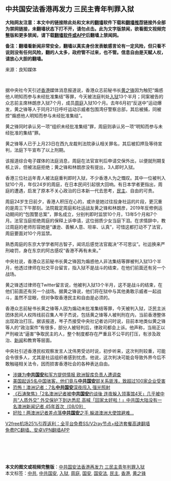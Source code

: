  <h2>中共国安法香港再发力 三民主青年判罪入狱</h2> <p class="notice"><b>大陆网友注意：本文中的链接除此处和文末的<a href="https://github.com/bannedbook/fanqiang" >翻墙</a>软件下载和<a href="https://github.com/killgcd/justmysocks/blob/master/README.md">翻墙推荐</a>链接外全部为禁网链接，未翻墙状态下打不开，请勿点击。此为文字版禁闻，欲看图文视频完整版和更多禁闻，请下载<a href="https://github.com/bannedbook/fanqiang">翻墙软件或APP</a>后翻墙上禁闻网。</p><p>备注：翻墙看新闻非常安全，翻墙以真实身份发表敏感言论有一定风险，但只看不说则没有任何风险，翻的人太多，政府管不过来，也不管。信息自由是天赋人权，请放心大胆的翻墙。</b></p>  <div class="entry"> <p>来源：良知媒体</p> <p></br></p> <p>据中央社今天引述<a href="https://www.bannedbook.org/bnews/tag/%e9%a6%99%e6%b8%af/" class="st_tag internal_tag" rel="tag" title="标签 香港 下的日志">香港</a>媒体消息报道说，香港众志前秘书长<a href="https://www.bannedbook.org/bnews/tag/%e9%bb%84%e4%b9%8b%e9%94%8b/" class="st_tag internal_tag" rel="tag" title="标签 黄之锋 下的日志">黄之锋</a>因为触犯“煽惑他人明知而参与未经批准集结”等罪，今天被法庭判处<a href="https://www.bannedbook.org/bnews/tag/%E5%85%A5%E7%8B%B1/" class="st_tag internal_tag" rel="tag" title="标签 入狱 下的日志">入狱</a>13个半月；同案被告的众志前主席林朗彦入狱7个月，成员<a href="https://www.bannedbook.org/bnews/tag/%E5%91%A8%E5%BA%AD/" class="st_tag internal_tag" rel="tag" title="标签 周庭 下的日志">周庭</a>入狱10个月。去年6月初“反送中”运动爆发，黄之锋等人于同月21日呼吁运动示威者包围湾仔警察总部，其后被捕，同被控“煽惑他人明知而参与未经批准集结”。</p> <p>黄之锋同时承认另一项“组织未经批准集结”罪，周庭则承认另一项“明知而参与未经批准的集结”罪。</p>  <p>黄之锋等人已于上月23日在西九龙裁判法院承认相关罪名，其后被扣押及等待宣判，法庭下午宣布了以上刑期。</p> <p>该报道综合电子媒体的法庭消息，周庭在法官宣判后申请交保外出，以便就刑期复核上诉，但被法庭拒绝；黄之锋和林朗彦没有提出，3人即时入狱。</p> <p>香港三位社运年青人被法庭重判即时入狱，不少香港人为之慨叹。其中一位被判入狱10个月，年仅24岁的周庭，在日本民间引起很大回响。有日本学者更指出，周庭的遭遇，启发了原本不关心政治的日本新一代去思考，<a href="https://www.bannedbook.org/bnews/tag/%e6%b0%91%e4%b8%bb/" class="st_tag internal_tag" rel="tag" title="标签 民主 下的日志">民主</a>、自由的可贵。</p> <p>周庭24岁生日前夕，香港人积压在心的，或许是她过往投身社运的片段，更沉重的是周三下午那刻。法院裁定周庭和社运战友黄之锋和林朗彦，2019年反修例运动期间的“包围警总案”，罪名成立，分别判即时监禁10个月，13年5个月和7个月。法官当庭拒绝周庭的保释上诉申请，这位弱质少女当庭下泪。在求情辞中，教过周庭的老师形容她是“谦逊、善解人意、坦率、认真”，可惜这都打动不了法官，周庭要面对10个月监禁。</p>  <p>熟悉周庭的东京大学学者阿古智子，闻讯后感觉法官裁决“不可思议”。社运换来严刑峻罚，身在东京的阿古感叹“香港不再有未来。”</p> <p>中央社说，香港众志前秘书长黄之锋因为煽惑他人非法集结等罪被判入狱13个半月，他透过律师在社交平台留言，指入狱不是战斗的结束，在他们前面还有另一个战场。</p> <p>黄之锋透过律师在Twitter留言说，他被判入狱13个半月，这不是战斗的结束，在他们前面还有另一个战场。据黄之锋说，他们将在狱中与其他勇敢示威者一起战斗，虽然不显眼，但对争取香港民主和自由是必须的。</p> <p>香港众志前秘书长黄之锋等人因为煽动未批准集结等罪，今天被判入狱，泛民主派团体民间人权阵线前召集人岑子杰说，包括黄之锋等人被判刑在内，当前香港整体出现政治打压。据该报道，岑子杰接受中央社记者访问时说，目前本地类似黄之锋等人的“政治案件”有很多，部分人被轻判后，律政司都会上诉。他声称，当局正以严刑峻法“逼害”争取民主的人，整个制度都存在严重且不公平的打压，有涉及政治、<span class='wp_keywordlink_affiliate'><a href="https://www.bannedbook.org/" title="新闻">新闻</a></span>和教育等层面。</p>  <p>中央社引述香港民权观察发言人沈伟男受访时说，初步听来，这次判刑较重，可能会令很多人，尤其是社运组织者感到忧虑。他说，这次判决可能会导致外界今后不敢触碰相关法令，因而损害香港社会的各种表达自由。</p> <ul class='op-related-articles' title='相关阅读'> <li><a href='https://www.bannedbook.org/bnews/comments/20200918/1398519.html' target='_blank'>涉嫌为<b>中共国安</b>和军方提供情报 欧洲智库负责人遭调查</a></li> <li><a href='https://www.bannedbook.org/bnews/bannedvideo/20200917/1398257.html' target='_blank'>美国起诉5名中国骇客，他们竟与<b>中共国安</b>部关系匪浅，致超过100家企业受害</a></li> <li><a href='https://www.bannedbook.org/bnews/cbnews/20200909/1393528.html' target='_blank'>恐怖！澳洲记者：7名<b>中共国安</b>深夜闯入 强光照射</a></li> <li><a href='https://www.bannedbook.org/bnews/bannedvideo/20200909/1393329.html' target='_blank'>《石涛聚焦》「2名澳洲记者被<b>中共国安</b>约谈後 连夜躲入领事馆4天」几乎被中共“人质外交” 外交保护下到达悉尼 高喊「回家太好啦！」中共国大陆没有一名澳洲新闻记者 45年首次（08/09）</a></li> <li><a href='https://www.bannedbook.org/bnews/cbnews/20200908/1392840.html' target='_blank'>好险！两澳洲记者差点落<b>中共国安</b>之手 躲进澳洲大使馆避难…</a></li> </ul> <p class="texttj"> <a href="https://github.com/bannedbook/fanqiang/wiki/V2ray%E6%9C%BA%E5%9C%BA" target="_blank">V2free机场25%引荐返利：全平台免费SS/V2ray节点+经济套餐高速翻墙</a><br/> <a href="https://github.com/bannedbook/fanqiang/wiki/%E7%A6%81%E9%97%BB%E7%BD%91%E5%AE%89%E5%8D%93%E7%BF%BB%E5%A2%99%E6%96%B0%E9%97%BBAPP" target="_blank">免费PC翻墙、安卓VPN翻墙APP</a></p><p></br></br><br /> </br></p><a name='sharetosocial'></a>       <div><b>本文的图文或视频完整版</b>：<a href='https://www.bannedbook.org/bnews/comments/20201202/1440908.html'>中共国安法香港再发力 三民主青年判罪入狱</a></div>  </div><!--END ENTRY--> <div class="postfooter"> <div>本文标签：<a href="https://www.bannedbook.org/bnews/tag/%e4%b8%ad%e5%85%b1/" rel="tag">中共</a>, <a href="https://www.bannedbook.org/bnews/tag/%E4%B8%AD%E5%85%B1%E5%9B%BD%E5%AE%89/" rel="tag">中共国安</a>, <a href="https://www.bannedbook.org/bnews/tag/%E5%85%A5%E7%8B%B1/" rel="tag">入狱</a>, <a href="https://www.bannedbook.org/bnews/tag/%E5%91%A8%E5%BA%AD/" rel="tag">周庭</a>, <a href="https://www.bannedbook.org/bnews/tag/%E5%9B%BD%E5%AE%89/" rel="tag">国安</a>, <a href="https://www.bannedbook.org/bnews/tag/%e5%9b%bd%e5%ae%89%e6%b3%95/" rel="tag">国安法</a>, <a href="https://www.bannedbook.org/bnews/tag/%e6%b0%91%e4%b8%bb/" rel="tag">民主</a>, <a href="https://www.bannedbook.org/bnews/tag/%e9%a6%99%e6%b8%af/" rel="tag">香港</a>, <a href="https://www.bannedbook.org/bnews/tag/%e9%bb%84%e4%b9%8b%e9%94%8b/" rel="tag">黄之锋</a></div>  </div><!--END POSTFOOTER--> 